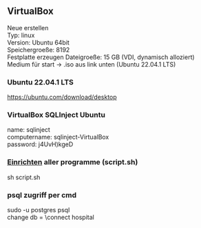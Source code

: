 ## VirtualBox    
Neue erstellen  
Typ: linux  
Version: Ubuntu 64bit  
Speichergroeße: 8192  
Festplatte erzeugen
Dateigroeße: 15 GB (VDI, dynamisch alloziert)  
Medium für start -> .iso aus link unten (Ubuntu 22.04.1 LTS)

### Ubuntu 22.04.1 LTS  
https://ubuntu.com/download/desktop  

### VirtualBox SQLInject Ubuntu  
name: sqlinject  
computername: sqlinject-VirtualBox  
password: j4UvH)kgeD  

### [Einrichten](./script.sh)  aller programme (script.sh)  
sh script.sh

### psql zugriff per cmd
sudo -u postgres psql  
change db = \connect hospital